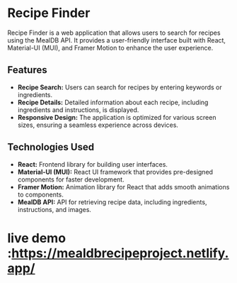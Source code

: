 # Recipe Finder

Recipe Finder is a web application that allows users to search for recipes using the MealDB API. It provides a user-friendly interface built with React, Material-UI (MUI), and Framer Motion to enhance the user experience.

## Features

- **Recipe Search:** Users can search for recipes by entering keywords or ingredients.
- **Recipe Details:** Detailed information about each recipe, including ingredients and instructions, is displayed.
- **Responsive Design:** The application is optimized for various screen sizes, ensuring a seamless experience across devices.

## Technologies Used

- **React:** Frontend library for building user interfaces.
- **Material-UI (MUI):** React UI framework that provides pre-designed components for faster development.
- **Framer Motion:** Animation library for React that adds smooth animations to components.
- **MealDB API:** API for retrieving recipe data, including ingredients, instructions, and images.

# live demo :https://mealdbrecipeproject.netlify.app/
